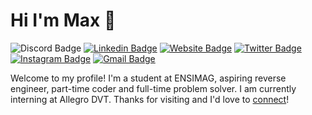 # Hi I'm Max 👋

![Discord Badge](https://img.shields.io/badge/Discord-%235865F2.svg?style=for-the-badge&logo=discord&logoColor=white)
[![Linkedin Badge](https://img.shields.io/badge/-jlim-blue?style=flat&logo=Linkedin&logoColor=white&link=https://www.linkedin.com/in/gaiben/)](https://www.linkedin.com/in/gaiben/)
[![Website Badge](https://img.shields.io/badge/-jessicalim.me-47CCCC?style=flat&logo=Google-Chrome&logoColor=white&link=https://nebulea.dev)](https://nebulea.dev)
[![Twitter Badge](https://img.shields.io/twitter/url?url=https%3A%2F%2Ftwitter.com%2F_Nebulea&style=flat&labelColor=1ca0f1&logo=twitter&logoColor=white&link=https://twitter.com/_Nebulea)]([https://twitter.com/_Nebulea](https://twitter.com/_Nebulea))
[![Instagram Badge](https://img.shields.io/badge/-@__jessicaalim-purple?style=flat&logo=instagram&logoColor=white&link=https://www.instagram.com/_Nebulea/)](https://www.instagram.com/_Nebulea/)
[![Gmail Badge](https://img.shields.io/badge/-jessicalim813-c14438?style=flat&logo=Gmail&logoColor=white&link=mailto:Maxence.Mathieu.Mail@gmail.com)](mailto:Maxence.Mathieu.Mail@gmail.com)

Welcome to my profile! I'm a student at ENSIMAG, aspiring reverse engineer, part-time coder and full-time problem solver. I am currently interning at Allegro DVT. Thanks for visiting and I'd love to [connect](https://www.linkedin.com/in/gaiben/)!
